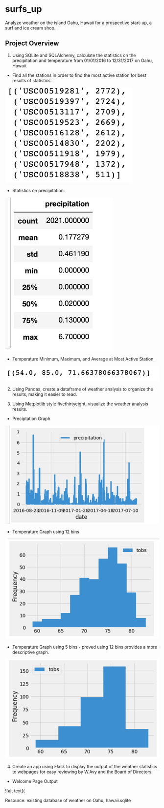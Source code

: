# surfs_up
Analyze weather on the island Oahu, Hawaii for a prospective start-up, a surf and ice cream shop.

## Project Overview

1. Using SQLite and SQLAlchemy, calculate the statistics on the precipitation and temperature from 01/01/2016 to 12/31/2017 on Oahu, Hawaii. 

  - Find all the stations in order to find the most active station for best results of statistics.
  
![alt text](https://github.com/Al-Huneidi/surfs_up/blob/master/Screenshots/all_stations.png)


  - Statistics on precipitation.
  
![alt text](https://github.com/Al-Huneidi/surfs_up/blob/master/Screenshots/Precipitation_stats.png)


  - Temperature Minimum, Maximum, and Average at Most Active Station
 
 ![alt text](https://github.com/Al-Huneidi/surfs_up/blob/master/Screenshots/most_active_station_temp_min_max_avg.png)
 
 

2. Using Pandas, create a dataframe of weather analysis to organize the results, making it easier to read.  

3. Using Matplotlib style fivethirtyeight, visualize the weather analysis results.

  - Preciptation Graph
 
 ![alt text](https://github.com/Al-Huneidi/surfs_up/blob/master/Screenshots/Precipitation_graph.png)
 
  - Temperature Graph using 12 bins
 
 ![alt text](https://github.com/Al-Huneidi/surfs_up/blob/master/Screenshots/temp_obs_12_bins.png)
 
  - Temperature Graph using 5 bins - proved using 12 bins provides a more descriptive graph.
  
 ![alt text](https://github.com/Al-Huneidi/surfs_up/blob/master/Screenshots/temp_obs_5_bins.png)
 

4. Create an app using Flask to display the output of the weather statistics to webpages for easy reviewing by W.Avy and the Board of Directors.

  - Welcome Page Output
 
 ![alt text](





Resource:  existing database of weather on Oahu, hawaii.sqlite
